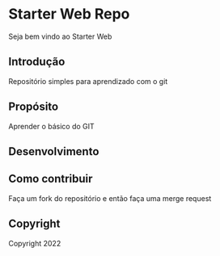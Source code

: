 # Starter Web Repo

Seja bem vindo ao Starter Web

## Introdução

Repositório simples para aprendizado com o git 

## Propósito

Aprender o básico do GIT

## Desenvolvimento

## Como contribuir
Faça um fork do repositório e então faça uma merge request

## Copyright
Copyright 2022
